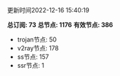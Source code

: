 更新时间2022-12-16 15:40:19

**总订阅: 73**
**总节点: 1176**
**有效节点: 386**
- trojan节点: 50
- v2ray节点: 178
- ss节点: 157
- ssr节点: 1
